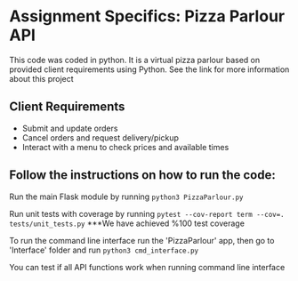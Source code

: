 # Assignment Specifics: Pizza Parlour API

This code was coded in python. It is a virtual pizza parlour based on provided client requirements using Python. 
See the link for more information about this project

## Client Requirements
- Submit and update orders
- Cancel orders and request delivery/pickup
- Interact with a menu to check prices and available times

## Follow the instructions on how to run the code:

Run the main Flask module by running `python3 PizzaParlour.py`

Run unit tests with coverage by running `pytest --cov-report term --cov=. tests/unit_tests.py`
***We have achieved %100 test coverage

To run the command line interface run the 'PizzaParlour' app, then go to 'Interface' folder and run `python3 cmd_interface.py`

You can test if all API functions work when running command line interface
